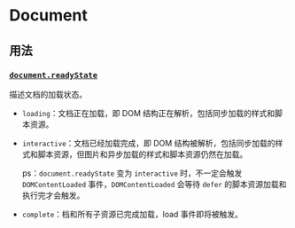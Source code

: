 # Document

## 用法

### [`document​.ready​State`](https://developer.mozilla.org/zh-CN/docs/Web/API/Document/readyState)

描述文档的加载状态。

- `loading`：文档正在加载，即 DOM 结构正在解析，包括同步加载的样式和脚本资源。
- `interactive`：文档已经加载完成，即 DOM 结构被解析，包括同步加载的样式和脚本资源，但图片和异步加载的样式和脚本资源仍然在加载。

    ps：`document​.ready​State` 变为 `interactive` 时，不一定会触发 `DOMContentLoaded` 事件，`DOMContentLoaded` 会等待 `defer` 的脚本资源加载和执行完才会触发。

- `complete`：档和所有子资源已完成加载，load 事件即将被触发。

